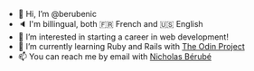 - 👋 Hi, I’m @berubenic
- :speaker: I'm billingual, both :fr: French and :us: English
- 👀 I’m interested in starting a career in web development!
- 🌱 I’m currently learning Ruby and Rails with [The Odin Project](https://www.theodinproject.com)
- 📫 You can reach me by email with [Nicholas Bérubé](mailto:berubenic@gmail.com)

<!---
berubenic/berubenic is a ✨ special ✨ repository because its `README.md` (this file) appears on your GitHub profile.
You can click the Preview link to take a look at your changes.
--->
